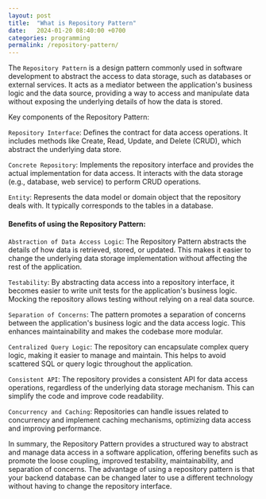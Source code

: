 ```yaml
---
layout: post
title:  "What is Repository Pattern"
date:   2024-01-20 08:40:00 +0700
categories: programming
permalink: /repository-pattern/
---
```

The `Repository Pattern` is a design pattern commonly used in software development to abstract the access to data storage, such as databases or external services. It acts as a mediator between the application's business logic and the data source, providing a way to access and manipulate data without exposing the underlying details of how the data is stored.

Key components of the Repository Pattern:

`Repository Interface`: Defines the contract for data access operations. It includes methods like Create, Read, Update, and Delete (CRUD), which abstract the underlying data store.

`Concrete Repository`: Implements the repository interface and provides the actual implementation for data access. It interacts with the data storage (e.g., database, web service) to perform CRUD operations.

`Entity`: Represents the data model or domain object that the repository deals with. It typically corresponds to the tables in a database.

#### Benefits of using the Repository Pattern:

`Abstraction of Data Access Logic`: The Repository Pattern abstracts the details of how data is retrieved, stored, or updated. This makes it easier to change the underlying data storage implementation without affecting the rest of the application.

`Testability`: By abstracting data access into a repository interface, it becomes easier to write unit tests for the application's business logic. Mocking the repository allows testing without relying on a real data source.

`Separation of Concerns`: The pattern promotes a separation of concerns between the application's business logic and the data access logic. This enhances maintainability and makes the codebase more modular.

`Centralized Query Logic`: The repository can encapsulate complex query logic, making it easier to manage and maintain. This helps to avoid scattered SQL or query logic throughout the application.

`Consistent API`: The repository provides a consistent API for data access operations, regardless of the underlying data storage mechanism. This can simplify the code and improve code readability.

`Concurrency and Caching`: Repositories can handle issues related to concurrency and implement caching mechanisms, optimizing data access and improving performance.

In summary, the Repository Pattern provides a structured way to abstract and manage data access in a software application, offering benefits such as promote the loose coupling, improved testability, maintainability, and separation of concerns. The advantage of using a repository pattern is that your backend database can be changed later to use a different technology without having to change the repository interface.